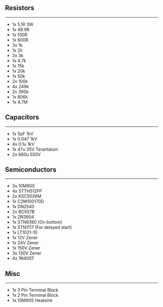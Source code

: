 ## Resistors
---
- 1x 5.1R 3W
- 1x 49.9R
- 1x 100R
- 1x 600R
- 3x 1k
- 1x 2k
- 2x 3k
- 1x 4.7k
- 1x 15k
- 1x 20k
- 1x 50k
- 2x 100k
- 4x 249k
- 2x 390k
- 1x 806k
- 1x 4.7M

## Capacitors
---
- 1x 5pF 1kV
- 1x 0.047 1kV
- 4x 0.1u 1kV
- 1x 47u 35V Tarantalum
- 2x 680u 550V

## Semiconductors
---
- 3x 10M90S
- 4x STTH512FP
- 2x KSC5026M
- 1x C2M100170D
- 1x DN2540
- 2x BC557B
- 1x 2N3904
- 1x STN9360 (On bottom)
- 1x STN1117 (For delayed start)
- 1x LT1021-10
- 1x 12V Zener
- 1x 24V Zener
- 1x 150V Zener
- 3x 130V Zener
- 4x 1N4007

## Misc
---
- 1x 3 Pin Terminal Block
- 1x 2 Pin Terminal Block
- 1x 10M90S Heatsink